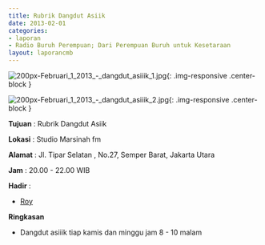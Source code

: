 ```yaml
---
title: Rubrik Dangdut Asiik 
date: 2013-02-01
categories:
- laporan
- Radio Buruh Perempuan; Dari Perempuan Buruh untuk Kesetaraan
layout: laporancmb
---
```



![200px-Februari_1_2013_-_dangdut_asiiik_1.jpg](/uploads/200px-Februari_1_2013_-_dangdut_asiiik_1.jpg){: .img-responsive .center-block }

![200px-Februari_1_2013_-_dangdut_asiiik_2.jpg](/uploads/200px-Februari_1_2013_-_dangdut_asiiik_2.jpg){: .img-responsive .center-block }


**Tujuan** : Rubrik Dangdut Asiik 

**Lokasi** : Studio Marsinah fm 

**Alamat** : Jl. Tipar Selatan , No.27, Semper Barat, Jakarta Utara 

**Jam** : 20.00 - 22.00 WIB 

**Hadir** :
* [Roy](http://wiki.ciptamedia.org/wiki/Roy)

**Ringkasan**  
* Dangdut asiiik tiap kamis dan minggu jam 8 - 10 malam
